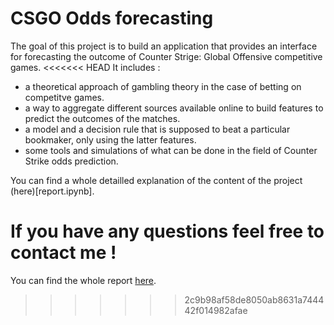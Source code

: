 # CSGO Odds forecasting 

The goal of this project is to build an application that provides an interface for forecasting the outcome of Counter Strige: Global Offensive competitive games.
<<<<<<< HEAD
It includes :
- a theoretical approach of gambling theory in the case of betting on competitve games.
- a way to aggregate different sources available online to build features to predict the outcomes of the matches.
- a model and a decision rule that is supposed to beat a particular bookmaker, only using the latter features.
- some tools and simulations of what can be done in the field of Counter Strike odds prediction.

You can find a whole detailled explanation of the content of the project (here)[report.ipynb]. 

If you have any questions feel free to contact me !
=======
You can find the whole report [here](report.ipynb).
>>>>>>> 2c9b98af58de8050ab8631a744442f014982afae
